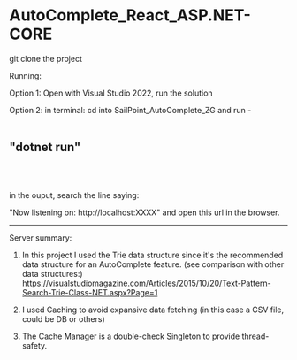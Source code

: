 # AutoComplete_React_ASP.NET-CORE

git clone the project

Running:

Option 1:
Open with Visual Studio 2022, run the solution

Option 2:
in terminal:
cd into SailPoint_AutoComplete_ZG
and run - <br><br><h2><b>"dotnet run"</b></h2><br><br>

in the ouput, search the line saying:

"Now listening on: http://localhost:XXXX" and open this url in the browser.

<hr>

Server summary:

1. In this project I used the Trie data structure since it's the recommended data structure for an AutoComplete feature.
(see comparison with other data structures:)
https://visualstudiomagazine.com/Articles/2015/10/20/Text-Pattern-Search-Trie-Class-NET.aspx?Page=1

2. I used Caching to avoid expansive data fetching (in this case a CSV file, could be DB or others)
3. The Cache Manager is a double-check Singleton to provide thread-safety.


